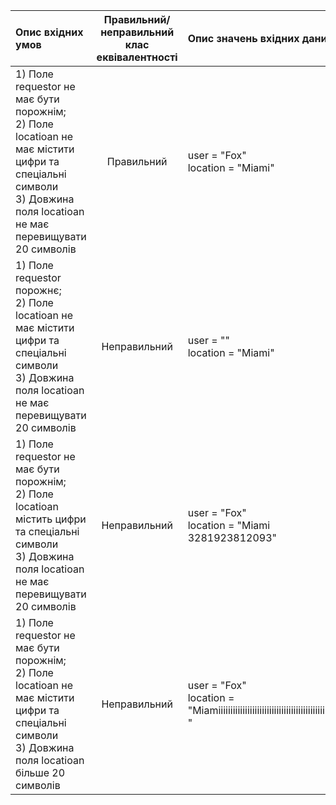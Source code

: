 |Опис вхідних умов|Правильний/неправильний клас еквівалентності|Опис значень вхідних даних|
|:-----|:-----:|:-----|
|1) Поле requestor не має бути порожнім;<br> 2) Поле locatioan не має містити цифри та спеціальні символи <br> 3) Довжина поля locatioan не має перевищувати 20 символів<br> |Правильний|user = "Fox"<br> location = "Miami" |
|1) Поле requestor порожнє;<br> 2) Поле locatioan не має містити цифри та спеціальні символи <br> 3) Довжина поля locatioan не має перевищувати 20 символів<br> |Неправильний|user = ""<br> location = "Miami"|
|1) Поле requestor не має бути порожнім;<br> 2) Поле locatioan містить цифри та спеціальні символи <br> 3) Довжина поля locatioan не має перевищувати 20 символів<br> |Неправильний|user = "Fox"<br> location = "Miami 3281923812093"|
|1) Поле requestor не має бути порожнім;<br> 2) Поле locatioan не має містити цифри та спеціальні символи <br> 3) Довжина поля locatioan більше 20 символів<br> |Неправильний|user = "Fox"<br> location = "Miamiiiiiiiiiiiiiiiiiiiiiiiiiiiiiiiiiiiiiiiiiiiiiiiiiiiiiii "|
